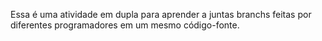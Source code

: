 Essa é uma atividade em dupla para aprender a juntas branchs feitas por diferentes programadores em um mesmo código-fonte.
